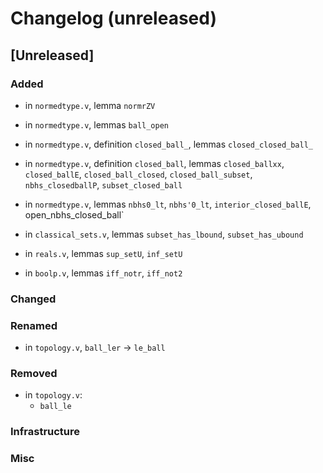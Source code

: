 # Changelog (unreleased)

## [Unreleased]

### Added

- in `normedtype.v`, lemma `normrZV`

- in `normedtype.v`, lemmas `ball_open`

- in `normedtype.v`, definition `closed_ball_`, lemmas `closed_closed_ball_`

- in `normedtype.v`, definition `closed_ball`, lemmas `closed_ballxx`, `closed_ballE`,
  `closed_ball_closed`, `closed_ball_subset`, `nbhs_closedballP`, `subset_closed_ball`

- in `normedtype.v`, lemmas `nbhs0_lt`, `nbhs'0_lt`, `interior_closed_ballE`, open_nbhs_closed_ball`
- in `classical_sets.v`, lemmas `subset_has_lbound`, `subset_has_ubound`

- in `reals.v`, lemmas `sup_setU`, `inf_setU`
- in `boolp.v`, lemmas `iff_notr`, `iff_not2`

### Changed

### Renamed

- in `topology.v`, `ball_ler` -> `le_ball`

### Removed

- in `topology.v`:
  + `ball_le`

### Infrastructure

### Misc
